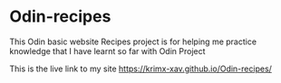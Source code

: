 # Odin-recipes
This Odin basic website Recipes project is for helping me practice knowledge that I have learnt so far with Odin Project

This is the live link to my site
https://krimx-xav.github.io/Odin-recipes/
